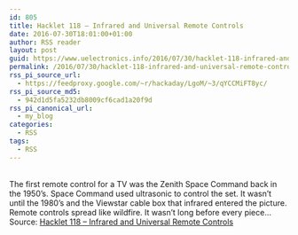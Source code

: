 ```yaml
---
id: 805
title: Hacklet 118 – Infrared and Universal Remote Controls
date: 2016-07-30T18:01:00+01:00
author: RSS reader
layout: post
guid: https://www.uelectronics.info/2016/07/30/hacklet-118-infrared-and-universal-remote-controls/
permalink: /2016/07/30/hacklet-118-infrared-and-universal-remote-controls/
rss_pi_source_url:
  - https://feedproxy.google.com/~r/hackaday/LgoM/~3/qYCCMiFT8yc/
rss_pi_source_md5:
  - 942d1d5fa5232db8009cf6cad1a20f9d
rss_pi_canonical_url:
  - my_blog
categories:
  - RSS
tags:
  - RSS
---
```

&#013;  
The first remote control for a TV was the Zenith Space Command back in the 1950’s. Space Command used ultrasonic to control the set. It wasn’t until the 1980’s and the Viewstar cable box that infrared entered the picture. Remote controls spread like wildfire. It wasn’t long before every piece…&#013;  
Source: <a href="https://feedproxy.google.com/~r/hackaday/LgoM/~3/qYCCMiFT8yc/" target="_blank">Hacklet 118 – Infrared and Universal Remote Controls</a>